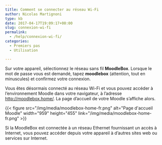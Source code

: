 ```yaml
---
title: Comment se connecter au réseau Wi-Fi
author: Nicolas Martignoni
type: kb
date: 2017-04-17T19:09:17+00:00
slug: connexion-wi-fi
permalink:
  - /help/connexion-wi-fi/
categories:
  - Premiers pas
  - Utilisation

---
```

Sur votre appareil, sélectionnez le réseau sans fil __MoodleBox__. Lorsque le mot de passe vous est demandé, tapez __moodlebox__ (attention, tout en minuscules) et confirmez votre connexion.

Vous êtes désormais connecté au réseau Wi-Fi et vous pouvez accéder à l’environnement Moodle dans votre navigateur, à l’adresse http://moodlebox.home/. La page d’accueil de votre Moodle s’affiche alors.

{{< figure src="/img/media/moodlebox-home-fr.png" alt="Page d'accueil Moodle" width="959" height="455" link="/img/media/moodlebox-home-fr.png" >}}

Si la MoodleBox est connectée à un réseau Ethernet fournissant un accès à Internet, vous pouvez accéder depuis votre appareil à d’autres sites web ou services sur Internet.
